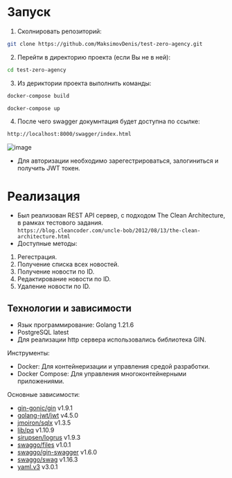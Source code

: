# Запуск  

1. Сколнировать репозиторий:
```bash   
git clone https://github.com/MaksimovDenis/test-zero-agency.git
```
2. Перейти в директорию проекта (если Вы не в ней):  
```bash    
cd test-zero-agency 
```
3. Из дериктории проекта выполнить команды:  
```bash      
docker-compose build
```
```bash    
docker-compose up 
``` 
4. После чего swagger докумнтация будет доступна по ссылке:  
```bash      
http://localhost:8000/swagger/index.html
```  
![image](https://github.com/MaksimovDenis/vk_restAPI/assets/44647373/e089ba3b-4ce3-4731-a2f7-8fda13e16aa4)

- Для авторизации необходимо зарегестрироваться, залогиниться и получить JWT токен.

# Реализация 
- Был реализован REST API сервер, с подходом The Clean Architecture, в рамках тестового задания.     
`https://blog.cleancoder.com/uncle-bob/2012/08/13/the-clean-architecture.html`  
- Доступные методы:   
1. Регестрация. 
2. Получение списка всех новостей.  
3. Получение новости по ID.  
4. Редактирование новости по ID.  
5. Удаление новости по ID.  

## Технологии и зависимости  
- Язык программирование: Golang 1.21.6   
- PostgreSQL latest  
- Для реализации http сервера использовались библиотека GIN.  

Инструменты:  
- Docker: Для контейнеризации и управления средой разработки.  
- Docker Compose: Для управления многоконтейнерными приложениями.  

Основные зависимости:  
- [gin-gonic/gin](https://github.com/gin-gonic/gin) v1.9.1
- [golang-jwt/jwt](https://github.com/golang-jwt/jwt) v4.5.0
- [jmoiron/sqlx](https://github.com/jmoiron/sqlx) v1.3.5
- [lib/pq](https://github.com/lib/pq) v1.10.9
- [sirupsen/logrus](https://github.com/sirupsen/logrus) v1.9.3
- [swaggo/files](https://github.com/swaggo/files) v1.0.1
- [swaggo/gin-swagger](https://github.com/swaggo/gin-swagger) v1.6.0
- [swaggo/swag](https://github.com/swaggo/swag) v1.16.3
- [yaml.v3](https://pkg.go.dev/gopkg.in/yaml.v3) v3.0.1